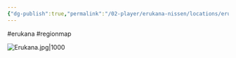 ```yaml
---
{"dg-publish":true,"permalink":"/02-player/erukana-nissen/locations/erukana-map/"}
---
```


#erukana #regionmap 

![Erukana.jpg|1000](/img/user/02%20Player/Erukana%20(Nissen)/Locations/Erukana.jpg)